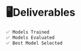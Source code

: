 # **🖥️Deliverables**
```html                      
✅ Models Trained
✅ Models Evaluated
✅ Best Model Selected
```  